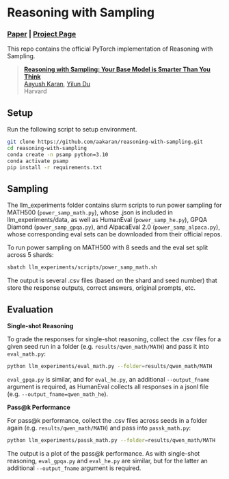 # Reasoning with Sampling

### [Paper]() | [Project Page](https://aakaran.github.io/training_free_reasoning/)


This repo contains the official PyTorch implementation of Reasoning with Sampling.
> [**Reasoning with Sampling: Your Base Model is Smarter Than You Think**]()<br>
> [Aayush Karan](https://aakaran.github.io/), [Yilun Du](https://yilundu.github.io/)
> <br>Harvard<br>



## Setup

Run the following script to setup environment.

```bash
git clone https://github.com/aakaran/reasoning-with-sampling.git
cd reasoning-with-sampling
conda create -n psamp python=3.10
conda activate psamp
pip install -r requirements.txt
```


## Sampling
The llm_experiments folder contains slurm scripts to run power sampling for MATH500 (```power_samp_math.py```), whose .json is included in llm_experiments/data, as well as HumanEval (```power_samp_he.py```), GPQA Diamond (```power_samp_gpqa.py```), and AlpacaEval 2.0 (```power_samp_alpaca.py```), whose corresponding eval sets can be downloaded from their official repos. 

To run power sampling on MATH500 with 8 seeds and the eval set split across 5 shards:
```bash
sbatch llm_experiments/scripts/power_samp_math.sh
```
The output is several .csv files (based on the shard and seed number) that store the response outputs, correct answers, original prompts, etc. 

## Evaluation
**Single-shot Reasoning**

To grade the responses for single-shot reasoning, collect the .csv files for a given seed run in a folder (e.g. ```results/qwen_math/MATH```) and pass it into ```eval_math.py```:

```bash
python llm_experiments/eval_math.py --folder=results/qwen_math/MATH
```

```eval_gpqa.py``` is similar, and for ```eval_he.py```, an additional ```--output_fname``` argument is required, as HumanEval collects all responses in a jsonl file (e.g. ```--output_fname=qwen_math_he```).


**Pass@k Performance**

For pass@k performance, collect the .csv files across seeds in a folder again (e.g. ```results/qwen_math/MATH```) and pass into ```passk_math.py```:
```bash
python llm_experiments/passk_math.py --folder=results/qwen_math/MATH
```
The output is a plot of the pass@k performance. As with single-shot reasoning, ```eval_gpqa.py``` and ```eval_he.py``` are similar, but for the latter an additional ```--output_fname``` argument is required.


